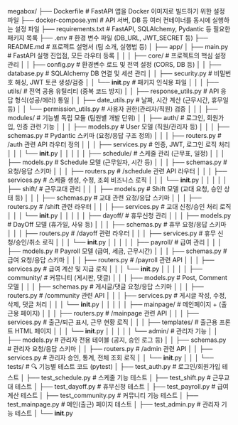 megabox/
├── Dockerfile                  # FastAPI 앱을 Docker 이미지로 빌드하기 위한 설정 파일
├── docker-compose.yml          # API 서버, DB 등 여러 컨테이너를 동시에 실행하는 설정 파일
├── requirements.txt            # FastAPI, SQLAlchemy, Pydantic 등 필요한 패키지 목록
├── .env                        # 환경 변수 파일 (DB_URL, JWT_SECRET 등)
├── README.md                   # 프로젝트 설명서 (팀 소개, 실행법 등)
│
├── app/
│   ├── main.py                 # FastAPI 실행 진입점, 모든 라우터 등록
│   │
│   ├── core/                   # 프로젝트의 핵심 설정 관리
│   │   ├── config.py           # 환경변수 로드 및 전역 설정 (CORS, DB 등)
│   │   ├── database.py         # SQLAlchemy DB 연결 및 세션 관리
│   │   ├── security.py         # 비밀번호 해싱, JWT 토큰 생성/검증
│   │   └── __init__.py         # 패키지 인식용 파일
│   │
│   ├── utils/                  # 전역 공용 유틸리티 (중복 코드 방지)
│   │   ├── response_utils.py   # API 응답 형식(성공/에러) 통일
│   │   ├── date_utils.py       # 날짜, 시간 계산 (근무시간, 휴무일 등)
│   │   └── permission_utils.py # 사용자 권한(관리자/직원) 검증
│   │
│   ├── modules/                # 기능별 독립 모듈 (팀원별 개발 단위)
│   │   ├── auth/               # 로그인, 회원가입, 인증 관련 기능
│   │   │   ├── models.py       # User 모델 (직원/관리자 등)
│   │   │   ├── schemas.py      # Pydantic 스키마 (요청/응답 구조 정의)
│   │   │   ├── routers.py      # /auth 관련 API 라우터 정의
│   │   │   ├── services.py     # 인증, JWT, 로그인 로직 처리
│   │   │   └── __init__.py
│   │   │
│   │   ├── schedule/           # 스케줄 관리 (근무표, 일정)
│   │   │   ├── models.py       # Schedule 모델 (근무일자, 시간 등)
│   │   │   ├── schemas.py      # 요청/응답 스키마
│   │   │   ├── routers.py      # /schedule 관련 API 라우터
│   │   │   ├── services.py     # 스케줄 생성, 수정, 조회 비즈니스 로직
│   │   │   └── __init__.py
│   │   │
│   │   ├── shift/              # 근무교대 관리
│   │   │   ├── models.py       # Shift 모델 (교대 요청, 승인 상태 등)
│   │   │   ├── schemas.py      # 교대 관련 요청/응답 스키마
│   │   │   ├── routers.py      # /shift 관련 라우터
│   │   │   ├── services.py     # 교대 신청/승인 처리 로직
│   │   │   └── __init__.py
│   │   │
│   │   ├── dayoff/             # 휴무신청 관리
│   │   │   ├── models.py       # DayOff 모델 (휴가일, 사유 등)
│   │   │   ├── schemas.py      # 휴무 요청/응답 스키마
│   │   │   ├── routers.py      # /dayoff 관련 라우터
│   │   │   ├── services.py     # 휴무 신청/승인/취소 로직
│   │   │   └── __init__.py
│   │   │
│   │   ├── payroll/            # 급여 관리
│   │   │   ├── models.py       # Payroll 모델 (급여, 세금, 근무시간)
│   │   │   ├── schemas.py      # 급여 요청/응답 스키마
│   │   │   ├── routers.py      # /payroll 관련 API
│   │   │   ├── services.py     # 급여 계산 및 지급 로직
│   │   │   └── __init__.py
│   │   │
│   │   ├── community/          # 커뮤니티 (게시판, 댓글)
│   │   │   ├── models.py       # Post, Comment 모델
│   │   │   ├── schemas.py      # 게시글/댓글 요청/응답 스키마
│   │   │   ├── routers.py      # /community 관련 API
│   │   │   ├── services.py     # 게시글 작성, 수정, 삭제, 댓글 처리
│   │   │   └── __init__.py
│   │   │
│   │   ├── mainpage/           # 메인페이지 + (출근용 페이지)
│   │   │   ├── routers.py      # /mainpage 관련 API
│   │   │   ├── services.py     # 출근/퇴근 표시, 근무 현황 로직
│   │   │   ├── templates/      # 출근용 프론트 HTML 페이지
│   │   │   └── __init__.py
│   │   │
│   │   └── admin/              # 관리자 기능
│   │       ├── models.py       # 관리자 전용 테이블 (공지, 승인 로그 등)
│   │       ├── schemas.py      # 관리자 요청/응답 스키마
│   │       ├── routers.py      # /admin 관련 API
│   │       ├── services.py     # 관리자 승인, 통계, 전체 조회 로직
│   │       └── __init__.py
│   │
│   └── tests/                  # 🔍 기능별 테스트 코드 (pytest)
│       ├── test_auth.py        # 로그인/회원가입 테스트
│       ├── test_schedule.py    # 스케줄 기능 테스트
│       ├── test_shift.py       # 근무교대 테스트
│       ├── test_dayoff.py      # 휴무신청 테스트
│       ├── test_payroll.py     # 급여 계산 테스트
│       ├── test_community.py   # 커뮤니티 기능 테스트
│       ├── test_mainpage.py    # 메인(출근) 페이지 테스트
│       ├── test_admin.py       # 관리자 기능 테스트
│       └── __init__.py